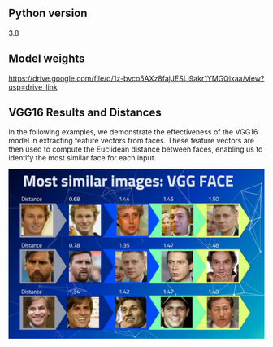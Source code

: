 ## Python version
3.8

## Model weights
https://drive.google.com/file/d/1z-bvco5AXz8fajJESLi9akr1YMGQixaa/view?usp=drive_link


## VGG16 Results and Distances

In the following examples, we demonstrate the effectiveness of the VGG16 model in extracting feature vectors from faces. These feature vectors are then used to compute the Euclidean distance between faces, enabling us to identify the most similar face for each input.

![Texto alternativo](images\distances.jpg)